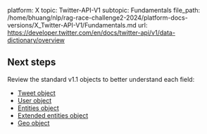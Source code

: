 platform: X
topic: Twitter-API-V1
subtopic: Fundamentals
file_path: /home/bhuang/nlp/rag-race-challenge2-2024/platform-docs-versions/X_Twitter-API-V1/Fundamentals.md
url: https://developer.twitter.com/en/docs/twitter-api/v1/data-dictionary/overview

## Next steps

Review the standard v1.1 objects to better understand each field:

* [Tweet object](https://developer.twitter.com/en/docs/twitter-api/v1/data-dictionary/object-model/tweet)
* [User object](https://developer.twitter.com/en/docs/twitter-api/v1/data-dictionary/object-model/user)
* [Entities object](https://developer.twitter.com/en/docs/twitter-api/v1/data-dictionary/object-model/entities)
* [Extended entities object](https://developer.twitter.com/en/docs/twitter-api/v1/data-dictionary/object-model/extended-entities)
* [Geo object](https://developer.twitter.com/en/docs/twitter-api/v1/data-dictionary/object-model/geo)